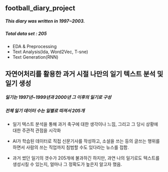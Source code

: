 ## football_diary_project

##### This diary was written in 1997~2003.
##### Total data set : 205 

- EDA & Preprocessing
- Text Analysis(lda, Word2Vec, T-sne)
- Text Generation(RNN)


## 자연어처리를 활용한 과거 시절 나만의 일기 텍스트 분석 및 일기 생성 

##### 일기는 1997년~1999년과 2000년 그 이후의 일기로 구성
##### 전체 일기 데이터 수는 일별로 따져서 205개

- 일기 텍스트 분석을 통해 과거 축구에 대한 생각이나 느낌, 그리고 그 당시 상황에 대한 주관적 관점을 시각화

- AI가 학습된 데이터로 직접 신문기사를 작성하고, 소설을 쓰는 등의 글쓰는 행위를 하면서 사람의 쓰는 직업까지 침범할 수도 있다라는 뉴스를 접함.
- 과거 썼던 일기의 갯수가 205개에 불과하긴 하지만, 과연 나의 일기로도 텍스트를 생성시킬 수 있는지, 얼마나 그 정확도가 높은지 알고자 했음.
